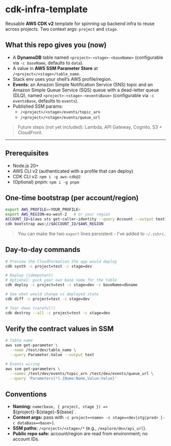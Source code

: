# cdk-infra-template

Reusable **AWS CDK v2** template for spinning up backend infra to reuse across projects.
Two context args: `project` and `stage`.

## What this repo gives you (now)
* A **DynamoDB** table named `<project>-<stage>-<baseName>` (configurable via `-c baseName`, defaults to `data`).
* A value in **AWS SSM Parameter Store** at `/<project>/<stage>/table_name`.
* Stack env uses your shell’s AWS profile/region.
* **Events**: an Amazon Simple Notification Service (SNS) topic and an Amazon Simple Queue Service (SQS) queue with a dead-letter queue (DLQ), named `<project>-<stage>-<eventsBase>` (configurable via `-c eventsBase`, defaults to `events`).
* Published SSM params:
  - `/<project>/<stage>/events/topic_arn`
  - `/<project>/<stage>/events/queue_url`


> Future steps (not yet included): Lambda, API Gateway, Cognito, S3 + CloudFront.

---

## Prerequisites

* Node.js 20+
* AWS CLI v2 (authenticated with a profile that can deploy)
* CDK CLI v2: `npm i -g aws-cdk@2`
* (Optional) pnpm: `npm i -g pnpm`

## One‑time bootstrap (per account/region)

```bash
export AWS_PROFILE=<YOUR_PROFILE>
export AWS_REGION=eu-west-2   # or your region
ACCOUNT_ID=$(aws sts get-caller-identity --query Account --output text)
cdk bootstrap aws://$ACCOUNT_ID/$AWS_REGION
```

> You can make the two `export` lines persistent - I've added to `~/.zshrc`.

## Day‑to‑day commands

```bash
# Preview the CloudFormation the app would deploy
cdk synth -c project=test -c stage=dev

# Deploy (idempotent)
# Optional: pick your own base name for the table
cdk deploy -c project=test -c stage=dev -c baseName=dbname

# See what would change vs deployed state
cdk diff -c project=test -c stage=dev

# Tear down (careful!)
cdk destroy --all -c project=test -c stage=dev
```

## Verify the contract values in SSM

```bash
# Table name
aws ssm get-parameter \
  --name /test/dev/table_name \
  --query Parameter.Value --output text

# Events wiring
aws ssm get-parameters \
  --names /test/dev/events/topic_arn /test/dev/events/queue_url \
  --query 'Parameters[*].{Name:Name,Value:Value}'
```

## Conventions

* **Naming:** `name(base, { project, stage }) => `\${project}-\${stage}-\${base}\`.
* **Context args:** pass with `-c project=<name> -c stage=<dev|stg|prod> [-c dataBase=<base>]`.
* **SSM paths:** `/<project>/<stage>/*` (e.g., `/explore/dev/api_url`).
* **Public repo safe:** account/region are read from environment; no account IDs.

